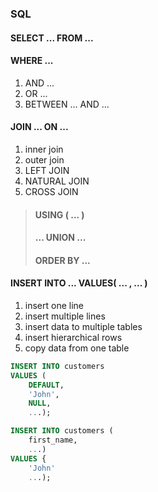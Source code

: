 ### SQL

#### SELECT ... FROM ...



#### WHERE ...

1. AND ...
2. OR ...
3. BETWEEN ... AND ...



#### JOIN ... ON ...

1. inner join
2. outer join
3. LEFT JOIN
4. NATURAL JOIN
5. CROSS JOIN

> #### USING ( ... )
>
> #### ... UNION ...
>
> #### ORDER BY ...



#### INSERT INTO ... VALUES( ... , ... )

1. insert one line
2. insert multiple lines
3. insert data to multiple tables
4. insert hierarchical rows
5. copy data from one table

```sql
INSERT INTO customers
VALUES (
    DEFAULT,
    'John',
    NULL,
    ...);
```

```sql
INSERT INTO customers (
	first_name,
	...)
VALUES {
	'John'
    ...);
```



























